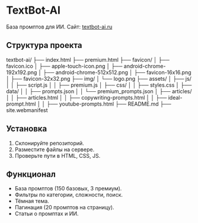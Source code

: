 # TextBot-AI

База промптов для ИИ. Сайт: [textbot-ai.ru](https://textbot-ai.ru/)

## Структура проекта
textbot-ai/
├── index.html
├── premium.html
├── favicon/
│   ├── favicon.ico
│   ├── apple-touch-icon.png
│   ├── android-chrome-192x192.png
│   ├── android-chrome-512x512.png
│   ├── favicon-16x16.png
│   ├── favicon-32x32.png
├── img/
│   └── logo.png
├── assets/
│   ├── js/
│   │   ├── script.js
│   │   ├── premium.js
│   ├── css/
│   │   ├── styles.css
│   ├── data/
│   │   ├── prompts.json
│   │   └── premium_prompts.json
│   ├── articles/
│   │   ├── articles.html
│   │   ├── copywriting-prompts.html
│   │   ├── ideal-prompt.html
│   │   ├── youtube-prompts.html
├── README.md
├── site.webmanifest


## Установка

1. Склонируйте репозиторий.
2. Разместите файлы на сервере.
3. Проверьте пути в HTML, CSS, JS.

## Функционал

- База промптов (150 базовых, 3 премиум).
- Фильтры по категории, сложности, поиск.
- Тёмная тема.
- Пагинация (20 промптов на страницу).
- Статьи о промптах и ИИ.